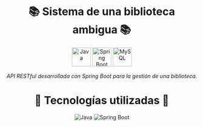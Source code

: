 <h1 align="center">
  📚 Sistema de una biblioteca ambigua 📚
</h1>

<p align="center">
  <img src="https://cdn.jsdelivr.net/gh/devicons/devicon/icons/java/java-original.svg" alt="Java" width="50"/>
  <img src="https://www.vectorlogo.zone/logos/springio/springio-icon.svg" alt="Spring Boot" width="50"/>
  <img src="https://cdn.jsdelivr.net/gh/devicons/devicon/icons/mysql/mysql-original.svg" alt="MySQL" width="50"/>
</p>

<p align="center"><i>API RESTful desarrollada con Spring Boot para la gestión de una biblioteca.</i></p>
<h1 align="center">
🧰 Tecnologías utilizadas 🧰 
</h1>

<p align="center">
  <img src="https://img.shields.io/badge/Java-ED8B00?style=for-the-badge&logo=java&logoColor=white" alt="Java"/>
  <img src="https://img.shields.io/badge/Spring_Boot-6DB33F?style=for-the-badge&logo=springboot&logoColor=white" alt="Spring Boot"/>
</p>
